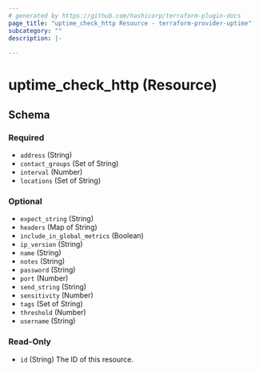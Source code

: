 ```yaml
---
# generated by https://github.com/hashicorp/terraform-plugin-docs
page_title: "uptime_check_http Resource - terraform-provider-uptime"
subcategory: ""
description: |-
  
---
```


# uptime_check_http (Resource)





<!-- schema generated by tfplugindocs -->
## Schema

### Required

- `address` (String)
- `contact_groups` (Set of String)
- `interval` (Number)
- `locations` (Set of String)

### Optional

- `expect_string` (String)
- `headers` (Map of String)
- `include_in_global_metrics` (Boolean)
- `ip_version` (String)
- `name` (String)
- `notes` (String)
- `password` (String)
- `port` (Number)
- `send_string` (String)
- `sensitivity` (Number)
- `tags` (Set of String)
- `threshold` (Number)
- `username` (String)

### Read-Only

- `id` (String) The ID of this resource.


